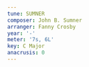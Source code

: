 ```yaml
---
tune: SUMNER
composer: John B. Sumner
arranger: Fanny Crosby
year: '-'
meter: '7s, 6L'
key: C Major
anacrusis: 0
---
```

